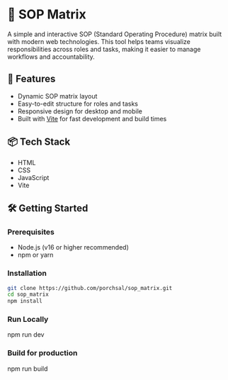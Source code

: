 # 🧩 SOP Matrix

A simple and interactive SOP (Standard Operating Procedure) matrix built with modern web technologies. This tool helps teams visualize responsibilities across roles and tasks, making it easier to manage workflows and accountability.

## 🚀 Features

- Dynamic SOP matrix layout
- Easy-to-edit structure for roles and tasks
- Responsive design for desktop and mobile
- Built with [Vite](https://vitejs.dev/) for fast development and build times

## 📦 Tech Stack

- HTML
- CSS
- JavaScript
- Vite


## 🛠️ Getting Started

### Prerequisites

- Node.js (v16 or higher recommended)
- npm or yarn

### Installation

```bash
git clone https://github.com/porchsal/sop_matrix.git
cd sop_matrix
npm install
```

### Run Locally
npm run dev

### Build for production
npm run build
